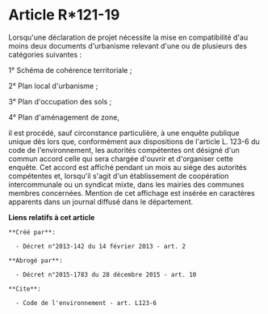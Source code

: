 # Article R*121-19

Lorsqu'une déclaration de projet nécessite la mise en compatibilité d'au moins deux documents d'urbanisme relevant d'une ou
de plusieurs des catégories suivantes : 

1° Schéma de cohérence territoriale ; 

2° Plan local d'urbanisme ; 

3° Plan d'occupation des sols ; 

4° Plan d'aménagement de zone, 

il est procédé, sauf circonstance particulière, à une enquête publique unique dès lors que, conformément aux dispositions de
l'article L. 123-6 du code de l'environnement, les autorités compétentes ont désigné d'un commun accord celle qui sera
chargée d'ouvrir et d'organiser cette enquête. Cet accord est affiché pendant un mois au siège des autorités compétentes et,
lorsqu'il s'agit d'un établissement de coopération intercommunale ou un syndicat mixte, dans les mairies des communes membres
concernées. Mention de cet affichage est insérée en caractères apparents dans un journal diffusé dans le département.

**Liens relatifs à cet article**

	**Créé par**:

	  - Décret n°2013-142 du 14 février 2013 - art. 2

	**Abrogé par**:

	  - Décret n°2015-1783 du 28 décembre 2015 - art. 10

	**Cite**:

	  - Code de l'environnement - art. L123-6
